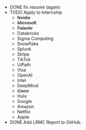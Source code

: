 - DONE fix resume (again)
- TODO Apply to Internship
	- ~~Nvidia~~
	- ~~Microsoft~~
	- ~~Palantir~~
	- Databricks
	- Sigma Computing
	- Snowflake
	- Splunk
	- Stripe
	- TikTok
	- UiPath
	- Visa
	- OpenAI
	- Intel
	- DeepMind
	- ~~Cisco~~
	- Hulu
	- Google
	- Amazon
	- Netflix
	- Apple
- DONE Add LRMC Report to GitHub.